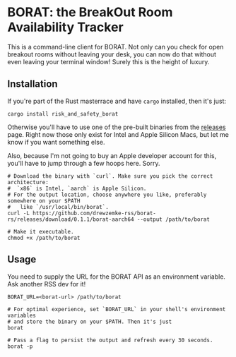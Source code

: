 # BORAT: the BreakOut Room Availability Tracker

This is a command-line client for BORAT. 
Not only can you check for open breakout rooms without leaving your desk, you can now do that without even leaving your terminal window!
Surely this is the height of luxury.

## Installation 

If you're part of the Rust masterrace and have `cargo` installed, then it's just:
```shell
cargo install risk_and_safety_borat
```

Otherwise you'll have to use one of the pre-built binaries from the [releases](https://github.com/drewzemke-rss/borat-rs/releases) page. 
Right now those only exist for Intel and Apple Silicon Macs, but let me know if you want something else.

Also, because I'm not going to buy an Apple developer account for this, you'll have to jump through a few hoops here. Sorry.
```shell
# Download the binary with `curl`. Make sure you pick the correct architecture:
#  `x86` is Intel, `aarch` is Apple Silicon. 
# For the output location, choose anywhere you like, preferably somewhere on your $PATH 
#   like `/usr/local/bin/borat`.
curl -L https://github.com/drewzemke-rss/borat-rs/releases/download/0.1.1/borat-aarch64 --output /path/to/borat

# Make it executable.
chmod +x /path/to/borat
```

## Usage

You need to supply the URL for the BORAT API as an environment variable. Ask another RSS dev for it!
```shell
BORAT_URL=<borat-url> /path/to/borat

# For optimal experience, set `BORAT_URL` in your shell's environment variables 
# and store the binary on your $PATH. Then it's just
borat

# Pass a flag to persist the output and refresh every 30 seconds.
borat -p
```
